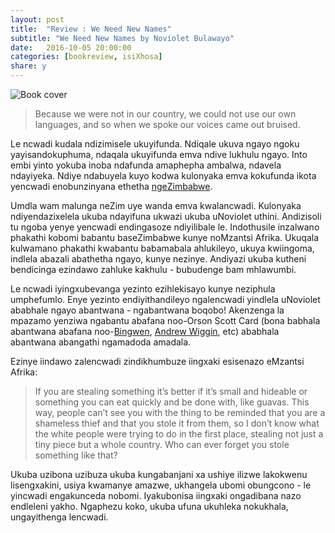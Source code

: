 ```yaml
---
layout: post
title:  "Review : We Need New Names"
subtitle: "We Need New Names by Noviolet Bulawayo"
date:   2016-10-05 20:00:00
categories: [bookreview, isiXhosa]
share: y
---
```


![Book cover](http://d.gr-assets.com/books/1352225506l/15852479.jpg)


> Because we were not in our country, we could not use our own languages, and so when we spoke our voices came out bruised.


Le ncwadi kudala ndizimisele ukuyifunda. Ndiqale ukuva ngayo ngoku yayisandokuphuma, ndaqala ukuyifunda emva ndive lukhulu ngayo. Into embi yinto yokuba inoba ndafunda amaphepha ambalwa, ndavela ndayiyeka. Ndiye ndabuyela kuyo kodwa kulonyaka emva kokufunda ikota yencwadi enobunzinyana ethetha [ngeZimbabwe](https://www.goodreads.com/book/show/12356259-zimbabwe-s-land-reform).

Umdla wam malunga neZim uye wanda emva kwalancwadi. Kulonyaka ndiyendazixelela ukuba ndayifuna ukwazi ukuba uNoviolet uthini. Andizisoli tu ngoba yenye yencwadi endingasoze ndiyilibale le. Indothusile inzalwano phakathi kobomi babantu baseZimbabwe kunye noMzantsi Afrika. Ukuqala kulwamano phakathi kwabantu babamabala ahlukileyo, ukuya kwiingoma, indlela abazali abathetha ngayo, kunye nezinye. Andiyazi ukuba kutheni bendicinga ezindawo zahluke kakhulu - bubudenge bam mhlawumbi. 

Le ncwadi iyingxubevanga yezinto ezihlekisayo kunye neziphula umphefumlo. Enye yezinto endiyithandileyo ngalencwadi yindlela uNoviolet ababhale ngayo abantwana - ngabantwana boqobo! Akenzenga la mpazamo yenziwa ngabantu abafana noo-Orson Scott Card (bona babhala abantwana abafana noo-[Bingwen](http://enderverse.wikia.com/wiki/Bingwen), [Andrew Wiggin](http://enderverse.wikia.com/wiki/Andrew_Wiggin), etc) ababhala abantwana abangathi ngamadoda amadala.

Ezinye iindawo zalencwadi zindikhumbuze iingxaki esisenazo eMzantsi Afrika:

> If you are stealing something it’s better if it’s small and hideable or something you can eat quickly and be done with, like guavas. This way, people can’t see you with the thing to be reminded that you are a shameless thief and that you stole it from them, so I don’t know what the white people were trying to do in the first place, stealing not just a tiny piece but a whole country. Who can ever forget you stole something like that?

Ukuba uzibona uzibuza ukuba kungabanjani xa ushiye ilizwe lakokwenu lisengxakini, usiya kwamanye amazwe, ukhangela ubomi obungcono - le yincwadi engakunceda nobomi. Iyakubonisa iingxaki ongadibana nazo endleleni yakho. Ngaphezu koko, ukuba ufuna ukuhleka nokukhala, ungayithenga lencwadi.